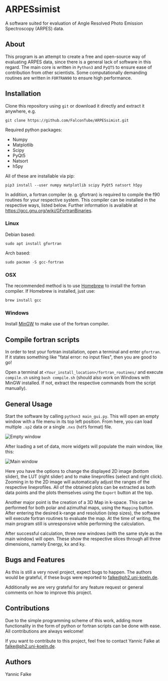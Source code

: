 # ARPESsimist

A software suited for evaluation of Angle Resolved Photo Emission Spectroscopy (ARPES) data.

## About

This program is an attempt to create a free and open-source way of evaluating ARPES data, since there is a general lack of software in this regard. The main core is written in `Python3` and `PyQT5` to ensure ease of contribution from other scientists. Some computationally demanding routines are written in `FORTRAN90` to ensure high performance.

## Installation

Clone this repository using `git` or download it directly and extract it anywhere, e.g.

```git clone https://github.com/FalconTube/ARPESsimist.git```

Required python packages:
- Numpy
- Matplotlib
- Scipy
- PyQt5
- Natsort
- h5py
  
All of these are installable via pip:

```pip3 install --user numpy matplotlib scipy PyQt5 natsort h5py```

In addition, a fortran compiler (e. g. gfortran) is required to compile the
f90 routines for your respective system. This compiler can be installed in the
respective ways, listed below. Further information is available at https://gcc.gnu.org/wiki/GFortranBinaries. 

### Linux

Debian based:

```sudo apt install gfortran```

Arch based:

```sudo pacman -S gcc-fortran```

### OSX

The recommended method is to use [Homebrew](https://brew.sh/) to install the fortran compiler. If Homebrew is installed, just use:

```brew install gcc```

### Windows

Install [MinGW](http://mingw-w64.org/doku.php) to make use of the fortran compiler.

## Compile fortran scripts

In order to test your fortran installation, open a terminal and enter `gfortran`. If it states something like "fatal error: no input files", then you are good to go!

Open a terminal at `<Your_install_location>/fortran_routines/` and execute `compile.sh` using `bash compile.sh` (should also work on Windows with MinGW installed. If not, extract the respective commands from the script manually).

## General Usage

Start the software by calling `python3 main_gui.py`. This will open an empty window with a file menu in its top left position. From here, you can load multiple `.sp2` data or a single `.nxs` (`hdf5` format) file.

![Empty window](https://github.com/FalconTube/ARPESsimist/blob/master/images/empty_win.png)

After loading a set of data, more widgets will populate the main window, like this:

![Main window](https://github.com/FalconTube/ARPESsimist/blob/master/images/main_win.png)

Here you have the options to change the displayed 2D image (bottom slider), the LUT (right slider) and to make lineprofiles (select and right click). Zooming in to the 2D image will automatically adjust the ranges of the respective lineprofiles. All of the obtained plots can be extracted as both data points and the plots themselves using the `Export` button at the top.

Another major point is the creation of a 3D Map in k-space. This can be performed for both polar and azimuthal maps, using the `Mapping` button. After entering the desired k-range and resolution (step sizes), the software will execute fortran routines to evaluate the map. At the time of writing, the main program still is unresponsive while performing the calculation.

After successful calculation, three new windows (with the same style as the main window) will open. These show the respective slices through all three dimensions, namely Energy, kx and ky.

## Bugs and Features

As this is still a very novel project, expect bugs to happen. The authors would be grateful, if these bugs were reported to <falke@ph2.uni-koeln.de>.

Additionally we are very grateful for any feature request or general comments on how to improve this project.

## Contributions

Due to the simple programming scheme of this work, adding more functionality in the form of python or fortran scripts can be done with ease. All contributions are always welcome! 

If you want to contribute to this project, feel free to contact Yannic Falke at <falke@ph2.uni-koeln.de>. 

## Authors

Yannic Falke 